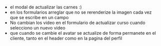 * el modal de actualizar las carnes :)
* en los formularios arreglar que no se rerenderize la imagen cada vez que se escribe en un campo
* No cambian los video en el formulario de actualizar curso cuando selecciono un nuevo video
* que cuando se cambie el avatar se actualize de forma permanete en el cliente, tanto en el header como en la pagina del perfil
